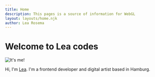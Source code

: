 ```yaml
---
title: Home
description: This pages is a source of information for WebGL
layout: layouts/home.njk
author: Lea Rosema
---
```


# Welcome to Lea codes

<img src="https://avatars.githubusercontent.com/u/949950?v=4" class="avatar" alt="It's me!">

Hi, I'm [Lea](https://twitter.com/lea_rosema/). I'm a frontend developer and digital artist based in Hamburg.
